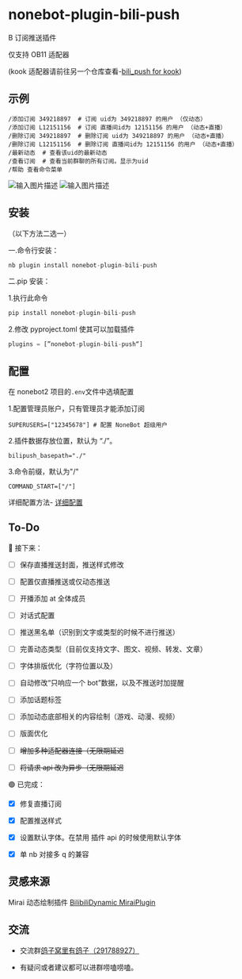 # nonebot-plugin-bili-push

B 订阅推送插件

仅支持 OB11 适配器

(kook 适配器请前往另一个仓库查看-[bili\_push for kook](https://github.com/SuperGuGuGu/nonebot_plugin_bili_push_kook))

## 示例

    /添加订阅 349218897  # 订阅 uid为 349218897 的用户 （仅动态）
    /添加订阅 L12151156  # 订阅 直播间id为 12151156 的用户 （动态+直播）
    /删除订阅 349218897  # 删除订阅 uid为 349218897 的用户 （动态+直播）
    /删除订阅 L12151156  # 删除订阅 直播间id为 12151156 的用户 （动态+直播）
    /最新动态  # 查看该uid的最新动态
    /查看订阅  # 查看当前群聊的所有订阅。显示为uid
    /帮助 查看命令菜单

![输入图片描述](README_md_files/9cf89890-0952-11ee-8733-25d9c7397331.jpeg?v=1\&type=image) ![输入图片描述](README_md_files/7fd7ee50-0952-11ee-8733-25d9c7397331.jpeg?v=1\&type=image)

## 安装

（以下方法二选一）

一.命令行安装：

```python
nb plugin install nonebot-plugin-bili-push
```

二.pip 安装：

1.执行此命令

```python
pip install nonebot-plugin-bili-push
```

2.修改 pyproject.toml 使其可以加载插件

```python
plugins = [”nonebot-plugin-bili-push“]
```

## 配置

在 nonebot2 项目的`.env`文件中选填配置

1.配置管理员账户，只有管理员才能添加订阅

    SUPERUSERS=["12345678"] # 配置 NoneBot 超级用户

2.插件数据存放位置，默认为 “./”。

    bilipush_basepath="./"

3.命令前缀，默认为"/"

```markup
COMMAND_START=["/"]
```

详细配置方法- [详细配置](https://github.com/SuperGuGuGu/nonebot_plugin_bili_push/blob/master/Config.md)

## To-Do

🔵 接下来：

*   [ ] 保存直播推送封面，推送样式修改

*   [ ] 配置仅直播推送或仅动态推送

*   [ ] 开播添加 at 全体成员

*   [ ] 对话式配置

*   [ ] 推送黑名单（识别到文字或类型的时候不进行推送）

*   [ ] 完善动态类型（目前仅支持文字、图文、视频、转发、文章）

*   [ ] 字体排版优化（字符位置以及）

*   [ ] 自动修改“只响应一个 bot”数据，以及不推送时加提醒

*   [ ] 添加话题标签

*   [ ] 添加动态底部相关的内容绘制（游戏、动漫、视频）

*   [ ] 版面优化

*   [ ] ~~增加多种适配器连接（无限期延迟~~

*   [ ] ~~将请求 api 改为异步（无限期延迟~~

🟢 已完成：

*   [x] 修复直播订阅

*   [x] 配置推送样式

*   [x] 设置默认字体。在禁用 插件 api 的时候使用默认字体

*   [x] 单 nb 对接多 q 的兼容

## 灵感来源

Mirai 动态绘制插件 [BilibiliDynamic MiraiPlugin](https://github.com/Colter23/bilibili-dynamic-mirai-plugin)

## 交流

*   交流群[鸽子窝里有鸽子（291788927）](https://qm.qq.com/cgi-bin/qm/qr?k=QhOk7Z2jaXBOnAFfRafEy9g5WoiETQhy\&jump_from=webapi\&authKey=fCvx/auG+QynlI8bcFNs4Csr2soR8UjzuwLqrDN9F8LDwJrwePKoe89psqpozg/m)

*   有疑问或者建议都可以进群唠嗑唠嗑。

